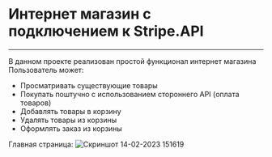 # Интернет магазин с подключением к Stripe.API
____
В данном проекте реализован простой функционал интернет магазина
Пользователь может:
* Просматривать существующие товары
* Покупать поштучно с использованием стороннего API (оплата товаров)
* Добавлять товары в корзину
* Удалять товары из корзины
* Оформлять заказ из корзины

Главная страница:
![Скриншот 14-02-2023 151619](https://user-images.githubusercontent.com/65419742/218735980-45c5beee-fb88-44cb-b9af-d24c27a6c9f8.jpg)
